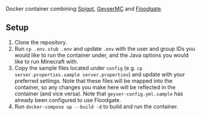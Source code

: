 Docker container combining [Spigot](https://www.spigotmc.org/), [GeyserMC](http://geysermc.org/) and [Floodgate](https://wiki.geysermc.org/floodgate/).

## Setup
1. Clone the repository.
2. Run `cp .env.stub .env` and update `.env` with the user and group IDs you would like to run the container under, and the Java options you would like to run Minecraft with.
3. Copy the sample files located under `config` (e.g. `cp server.properties.sample server.properties`) and update with your preferred settings. Note that these files will be mapped into the container, so any changes you make here will be reflected in the container (and vice versa). Note that `geyser-config.yml.sample` has already been configured to use Floodgate.	
4. Run `docker-compose up --build -d` to build and run the container.
